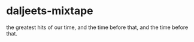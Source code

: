 # daljeets-mixtape
the greatest hits of our time, and the time before that, and the time before that.
